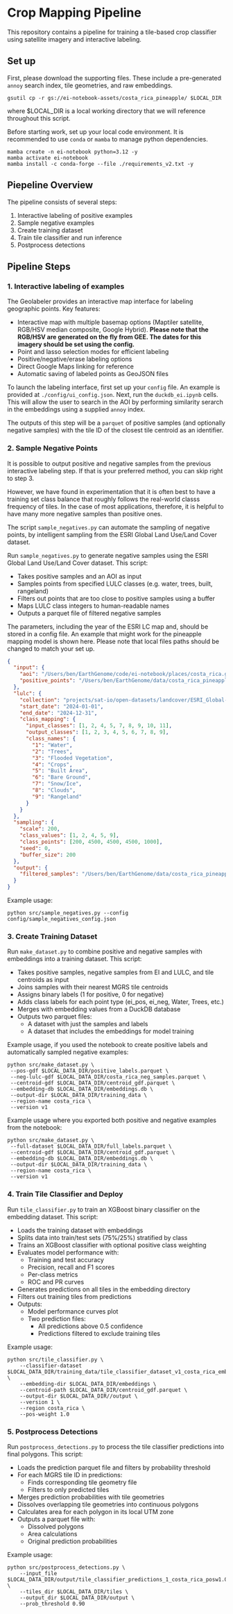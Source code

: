 # Crop Mapping Pipeline

This repository contains a pipeline for training a tile-based crop classifier using satellite imagery and interactive labeling.

## Set up
First, please download the supporting files. These include a pre-generated `annoy` search index, tile geometries, and raw embeddings.

`gsutil cp -r gs://ei-notebook-assets/costa_rica_pineapple/ $LOCAL_DIR`

where $LOCAL_DIR is a local working directory that we will reference throughout this script.

Before starting work, set up your local code environment. It is recommended to use `conda` or `mamba` to manage python dependencies.

```
mamba create -n ei-notebook python=3.12 -y
mamba activate ei-notebook
mamba install -c conda-forge --file ./requirements_v2.txt -y
```

## Piepeline Overview

The pipeline consists of several steps:

1. Interactive labeling of positive examples
2. Sample negative examples
3. Create training dataset
4. Train tile classifier and run inference
5. Postprocess detections

## Pipeline Steps

### 1. Interactive labeling of examples
The Geolabeler provides an interactive map interface for labeling geographic points. Key features:

- Interactive map with multiple basemap options (Maptiler satellite, RGB/HSV median composite, Google Hybrid). **Please note that the RGB/HSV are generated on the fly from GEE. The dates for this imagery should be set using the config.**
- Point and lasso selection modes for efficient labeling
- Positive/negative/erase labeling options
- Direct Google Maps linking for reference
- Automatic saving of labeled points as GeoJSON files

To launch the labeling interface, first set up your `config` file. An example is provided at `./config/ui_config.json`. Next, run the `duckdb_ei.ipynb` cells. This will allow the user to search in the AOI by performing similarity serarch in the embeddings using a supplied `annoy` index.

The outputs of this step will be a `parquet` of positive samples (and optionally negative samples) with the tile ID of the closest tile centroid as an identifier.

### 2. Sample Negative Points

It is possible to output positive and negative samples from the previous interactive labeling step. If that is your preferred method, you can skip right to step 3.

However, we have found in experimentation that it is often best to have a training set class balance that roughly follows the real-world classs frequency of tiles. In the case of most applications, therefore, it is helpful to have many more negative samples than positive ones. 

The script `sample_negatives.py` can automate the sampling of negative points, by intelligent sampling from the ESRI Global Land Use/Land Cover dataset.

Run `sample_negatives.py` to generate negative samples using the ESRI Global Land Use/Land Cover dataset. This script:

- Takes positive samples and an AOI as input
- Samples points from specified LULC classes (e.g. water, trees, built, rangeland)
- Filters out points that are too close to positive samples using a buffer
- Maps LULC class integers to human-readable names
- Outputs a parquet file of filtered negative samples

The parameters, including the year of the ESRI LC map and, should be stored in a config file. An example that might work for the pineapple mapping model is shown here. Please note that local files paths should be changed to match your set up.

```json
{
  "input": {
    "aoi": "/Users/ben/EarthGenome/code/ei-notebook/places/costa_rica.geojson",
    "positive_points": "/Users/ben/EarthGenome/data/costa_rica_pineapple/positive_labels.parquet"
  },
  "lulc": {
    "collection": "projects/sat-io/open-datasets/landcover/ESRI_Global-LULC_10m_TS",
    "start_date": "2024-01-01",
    "end_date": "2024-12-31",
    "class_mapping": {
      "input_classes": [1, 2, 4, 5, 7, 8, 9, 10, 11],
      "output_classes": [1, 2, 3, 4, 5, 6, 7, 8, 9],
      "class_names": {
        "1": "Water",
        "2": "Trees",
        "3": "Flooded Vegetation",
        "4": "Crops",
        "5": "Built Area",
        "6": "Bare Ground",
        "7": "Snow/Ice",
        "8": "Clouds",
        "9": "Rangeland"
      }
    }
  },
  "sampling": {
    "scale": 200,
    "class_values": [1, 2, 4, 5, 9],
    "class_points": [200, 4500, 4500, 4500, 1000],
    "seed": 0,
    "buffer_size": 200
  },
  "output": {
    "filtered_samples": "/Users/ben/EarthGenome/data/costa_rica_pineapple/costa_rica_neg_samples.parquet"
  }
} 
```

Example usage:

```
python src/sample_negatives.py --config config/sample_negatives_config.json
```

### 3. Create Training Dataset

Run `make_dataset.py` to combine positive and negative samples with embeddings into a training dataset. This script:

- Takes positive samples, negative samples from EI and LULC, and tile centroids as input
- Joins samples with their nearest MGRS tile centroids 
- Assigns binary labels (1 for positive, 0 for negative)
- Adds class labels for each point type (ei_pos, ei_neg, Water, Trees, etc.)
- Merges with embedding values from a DuckDB database
- Outputs two parquet files:
  - A dataset with just the samples and labels
  - A dataset that includes the embeddings for model training

Example usage, if you used the notebook to create positive labels and automatically sampled negative examples:
```
python src/make_dataset.py \
 --pos-gdf $LOCAL_DATA_DIR/positive_labels.parquet \
 --neg-lulc-gdf $LOCAL_DATA_DIR/costa_rica_neg_samples.parquet \
 --centroid-gdf $LOCAL_DATA_DIR/centroid_gdf.parquet \
 --embedding-db $LOCAL_DATA_DIR/embeddings.db \
 --output-dir $LOCAL_DATA_DIR/training_data \
 --region-name costa_rica \
 --version v1

```

Example usage where you exported both positive and negative examples from the notebook:
```
python src/make_dataset.py \
 --full-dataset $LOCAL_DATA_DIR/full_labels.parquet \
 --centroid-gdf $LOCAL_DATA_DIR/centroid_gdf.parquet \
 --embedding-db $LOCAL_DATA_DIR/embeddings.db \
 --output-dir $LOCAL_DATA_DIR/training_data \
 --region-name costa_rica \
 --version v1
```

### 4. Train Tile Classifier and Deploy

Run `tile_classifier.py` to train an XGBoost binary classifier on the embedding dataset. This script:

- Loads the training dataset with embeddings
- Splits data into train/test sets (75%/25%) stratified by class
- Trains an XGBoost classifier with optional positive class weighting
- Evaluates model performance with:
  - Training and test accuracy
  - Precision, recall and F1 scores
  - Per-class metrics
  - ROC and PR curves
- Generates predictions on all tiles in the embedding directory
- Filters out training tiles from predictions
- Outputs:
  - Model performance curves plot
  - Two prediction files:
    - All predictions above 0.5 confidence
    - Predictions filtered to exclude training tiles

Example usage:
```
python src/tile_classifier.py \
    --classifier-dataset $LOCAL_DATA_DIR/training_data/tile_classifier_dataset_v1_costa_rica_embeddings.parquet \
    --embedding-dir $LOCAL_DATA_DIR/embeddings \
    --centroid-path $LOCAL_DATA_DIR/centroid_gdf.parquet \
    --output-dir $LOCAL_DATA_DIR//output \
    --version 1 \
    --region costa_rica \
    --pos-weight 1.0

```

### 5. Postprocess Detections

Run `postprocess_detections.py` to process the tile classifier predictions into final polygons. This script:

- Loads the prediction parquet file and filters by probability threshold
- For each MGRS tile ID in predictions:
  - Finds corresponding tile geometry file
  - Filters to only predicted tiles
- Merges prediction probabilities with tile geometries
- Dissolves overlapping tile geometries into continuous polygons
- Calculates area for each polygon in its local UTM zone
- Outputs a parquet file with:
  - Dissolved polygons
  - Area calculations
  - Original prediction probabilities

Example usage:
```
python src/postprocess_detections.py \
    --input_file $LOCAL_DATA_DIR/output/tile_classifier_predictions_1_costa_rica_posw1.0.parquet \
    --tiles_dir $LOCAL_DATA_DIR/tiles \
    --output_dir $LOCAL_DATA_DIR/output \
    --prob_threshold 0.90
```
















